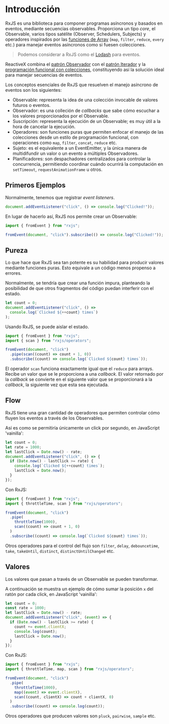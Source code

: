 # Introducción

RxJS es una biblioteca para componer programas asíncronos y basados en eventos, mediante secuencias observables. Proporciona un tipo _core_, el Observable, varios tipos satélite (Observer, Schedulers, Subjects) y operadores inspirados por las [funciones de Array](https://developer.mozilla.org/en-US/docs/Archive/Web/JavaScript/New_in_JavaScript/1.6) (`map`, `filter`, `reduce`, `every` etc.) para manejar eventos asíncronos como si fuesen colecciones.

> Podemos considerar a RxJS como el [Lodash](https://lodash.com/) para eventos.

ReactiveX combina el [patrón Observador](<https://es.wikipedia.org/wiki/Observer_(patr%C3%B3n_de_dise%C3%B1o)>) con el [patrón Iterador](<https://es.wikipedia.org/wiki/Iterador_(patr%C3%B3n_de_dise%C3%B1o)>) y la [programación funcional con colecciones](https://martinfowler.com/articles/collection-pipeline/#NestedOperatorExpressions), constituyendo así la solución ideal para manejar secuencias de eventos.

Los conceptos esenciales de RxJS que resuelven el manejo asíncrono de eventos son los siguientes:

- Observable: representa la idea de una colección invocable de valores futuros o eventos.
- Observador: es una colleción de _callbacks_ que sabe cómo escuchar a los valores proporcionados por el Observable.
- Suscripción: representa la ejecución de un Observable; es muy útil a la hora de cancelar la ejecución.
- Operadores: son funciones puras que permiten enfocar el manejo de las colecciones desde un estilo de programación funcional, con operaciones como `map`, `filter`, `concat`, `reduce` etc.
- Sujeto: es el equivalente a un EventEmitter, y la única manera de multidifundir un valor o un evento a múltiples Observadores.
- Planificadores: son despachadores centralizados para controlar la concurrencia, permitiendo coordinar cuándo ocurrirá la computación en `setTimeout`, `requestAnimationFrame` u otros.

## Primeros Ejemplos

Normalmente, tenemos que registrar _event listeners_.

```javascript
document.addEventListener("click", () => console.log("Clicked!"));
```

En lugar de hacerlo así, RxJS nos permite crear un Observable:

```javascript
import { fromEvent } from "rxjs";

fromEvent(document, "click").subscribe(() => console.log("Clicked!"));
```

## Pureza

Lo que hace que RxJS sea tan potente es su habilidad para producir valores mediante funciones puras. Esto equivale a un código menos propenso a errores.

Normalmente, se tendría que crear una función impura, planteando la posibilidad de que otros fragmentos del código puedan interferir con el estado.

```javascript
let count = 0;
document.addEventListener("click", () =>
  console.log(`Clicked ${++count} times`)
);
```

Usando RxJS, se puede aislar el estado.

```javascript
import { fromEvent } from "rxjs";
import { scan } from "rxjs/operators";

fromEvent(document, "click")
  .pipe(scan((count) => count + 1, 0))
  .subscribe((count) => console.log(`Clicked ${count} times`));
```

El operador `scan` funciona exactamente igual que el `reduce` para arrays. Recibe un valor que se le proporciona a una _callback_. El valor retornado por la _callback_ se convierte en el siguiente valor que se proporcionará a la _callback_, la siguiente vez que esta sea ejecutada.

## Flow

RxJS tiene una gran cantidad de operadores que permiten controlar cómo fluyen los eventos a través de los Observables.

Así es como se permitiría únicamente un click por segundo, en JavaScript 'vainilla':

```javascript
let count = 0;
let rate = 1000;
let lastClick = Date.now() - rate;
document.addEventListener("click", () => {
  if (Date.now() - lastClick >= rate) {
    console.log(`Clicked ${++count} times`);
    lastClick = Date.now();
  }
});
```

Con RxJS:

```javascript
import { fromEvent } from "rxjs";
import { throttleTime, scan } from "rxjs/operators";

fromEvent(document, "click")
  .pipe(
    throttleTime(1000),
    scan((count) => count + 1, 0)
  )
  .subscribe((count) => console.log(`Clicked ${count} times`));
```

Otros operadores para el control del flujo son `filter`, `delay`, `debouncetime`, `take`, `takeUntil`, `distinct`, `distinctUntilChanged` etc.

## Valores

Los valores que pasan a través de un Observable se pueden transformar.

A continuación se muestra un ejemplo de cómo sumar la posición `x` del ratón por cada click, en JavaScript 'vainilla':

```javascript
let count = 0;
const rate = 1000;
let lastClick = Date.now() - rate;
document.addEventListener("click", (event) => {
  if (Date.now() - lastClick >= rate) {
    count += event.clientX;
    console.log(count);
    lastClick = Date.now();
  }
});
```

Con RxJS:

```javascript
import { fromEvent } from "rxjs";
import { throttleTime, map, scan } from "rxjs/operators";

fromEvent(document, "click")
  .pipe(
    throttleTime(1000),
    map((event) => event.clientX),
    scan((count, clientX) => count + clientX, 0)
  )
  .subscribe((count) => console.log(count));
```

Otros operadores que producen valores son `pluck`, `pairwise`, `sample` etc.
